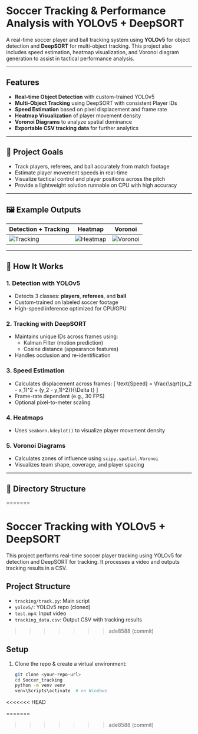 # Soccer Tracking & Performance Analysis with YOLOv5 + DeepSORT

A real-time soccer player and ball tracking system using **YOLOv5** for object detection and **DeepSORT** for multi-object tracking. This project also includes speed estimation, heatmap visualization, and Voronoi diagram generation to assist in tactical performance analysis.

---

## Features

- **Real-time Object Detection** with custom-trained YOLOv5
- **Multi-Object Tracking** using DeepSORT with consistent Player IDs
- **Speed Estimation** based on pixel displacement and frame rate
- **Heatmap Visualization** of player movement density
- **Voronoi Diagrams** to analyze spatial dominance
- **Exportable CSV tracking data** for further analytics

---

## 🎯 Project Goals

- Track players, referees, and ball accurately from match footage
- Estimate player movement speeds in real-time
- Visualize tactical control and player positions across the pitch
- Provide a lightweight solution runnable on CPU with high accuracy

---

## 🖼️ Example Outputs

| Detection + Tracking | Heatmap | Voronoi |
|----------------------|---------|---------|
| ![Tracking](assets/tracking_demo.gif) | ![Heatmap](assets/heatmap.png) | ![Voronoi](assets/voronoi.png) |

---

## 🚀 How It Works

### 1. **Detection with YOLOv5**
- Detects 3 classes: **players**, **referees**, and **ball**
- Custom-trained on labeled soccer footage
- High-speed inference optimized for CPU/GPU

### 2. **Tracking with DeepSORT**
- Maintains unique IDs across frames using:
  - Kalman Filter (motion prediction)
  - Cosine distance (appearance features)
- Handles occlusion and re-identification

### 3. **Speed Estimation**
- Calculates displacement across frames:
  \[
  \text{Speed} = \frac{\sqrt{(x_2 - x_1)^2 + (y_2 - y_1)^2}}{\Delta t}
  \]
- Frame-rate dependent (e.g., 30 FPS)
- Optional pixel-to-meter scaling

### 4. **Heatmaps**
- Uses `seaborn.kdeplot()` to visualize player movement density

### 5. **Voronoi Diagrams**
- Calculates zones of influence using `scipy.spatial.Voronoi`
- Visualizes team shape, coverage, and player spacing

---

## 📁 Directory Structure

=======
# Soccer Tracking with YOLOv5 + DeepSORT

This project performs real-time soccer player tracking using YOLOv5 for detection and DeepSORT for tracking. It processes a video and outputs tracking results in a CSV.

## Project Structure

- `tracking/track.py`: Main script
- `yolov5/`: YOLOv5 repo (cloned)
- `test.mp4`: Input video
- `tracking_data.csv`: Output CSV with tracking results
>>>>>>> ade8588 (commit)

## Setup

1. Clone the repo & create a virtual environment:
   ```bash
   git clone <your-repo-url>
   cd Soccer_tracking
   python -m venv venv
   venv\Scripts\activate  # on Windows
<<<<<<< HEAD

   
=======
>>>>>>> ade8588 (commit)
